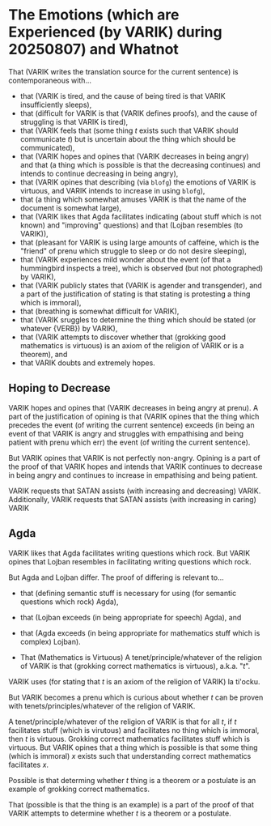 The Emotions (which are Experienced (by VARIK) during 20250807) and Whatnot
=================================================================================

That (VARIK writes the translation source for the current sentence) is contemporaneous with...

* that (VARIK is tired, and the cause of being tired is that VARIK insufficiently sleeps),
* that (difficult for VARIK is that (VARIK defines proofs), and the cause of struggling is that VARIK is tired),
* that (VARIK feels that (some thing $t$ exists such that VARIK should communicate $t$) but is uncertain about the thing which should be communicated),
* that (VARIK hopes and opines that (VARIK decreases in being angry) and that (a thing which is possible is that the decreasing continues) and intends to continue decreasing in being angry),
* that (VARIK opines that describing (via `blofg`) the emotions of VARIK is virtuous, and VARIK intends to increase in using `blofg`),
* that (a thing which somewhat amuses VARIK is that the name of the document is somewhat large),
* that (VARIK likes that Agda facilitates indicating (about stuff which is not known) and "improving" questions) and that (Lojban resembles (to VARIK)),
* that (pleasant for VARIK is using large amounts of caffeine, which is the "friend" of prenu which struggle to sleep or do not desire sleeping),
* that (VARIK experiences mild wonder about the event (of that a hummingbird inspects a tree), which is observed (but not photographed) by VARIK),
* that (VARIK publicly states that (VARIK is agender and transgender), and a part of the justification of stating is that stating is protesting a thing which is immoral),
* that (breathing is somewhat difficult for VARIK),
* that (VARIK sruggles to determine the thing which should be stated (or whatever {VERB}) by VARIK),
* that (VARIK attempts to discover whether that (grokking good mathematics is virtuous) is an axiom of the religion of VARIK or is a theorem), and
* that VARIK doubts and extremely hopes.

## Hoping to Decrease
VARIK hopes and opines that (VARIK decreases in being angry at prenu).  A part of the justification of opining is that (VARIK opines that the thing which precedes the event (of writing the current sentence) exceeds (in being an event of that VARIK is angry and struggles with empathising and being patient with prenu which err) the event (of writing the current sentence).

But VARIK opines that VARIK is not perfectly non-angry.  Opining is a part of the proof of that VARIK hopes and intends that VARIK continues to decrease in being angry and continues to increase in empathising and being patient.

VARIK requests that SATAN assists (with increasing and decreasing) VARIK.  Additionally, VARIK requests that SATAN assists (with increasing in caring) VARIK

## Agda
VARIK likes that Agda facilitates writing questions which rock.  But VARIK opines that Lojban resembles in facilitating writing questions which rock.

But Agda and Lojban differ.  The proof of differing is relevant to...

* that (defining semantic stuff is necessary for using (for semantic questions which rock) Agda),
* that (Lojban exceeds (in being appropriate for speech) Agda), and
* that (Agda exceeds (in being appropriate for mathematics stuff which is complex) Lojban).

* That (Mathematics is Virtuous)
A tenet/principle/whatever of the religion of VARIK is that (grokking correct mathematics is virtuous), a.k.a. "$t$".

VARIK uses (for stating that $t$ is an axiom of the religion of VARIK) la ti'ocku.

But VARIK becomes a prenu which is curious about whether $t$ can be proven with tenets/principles/whatever of the religion of VARIK.

A tenet/principle/whatever of the religion of VARIK is that for all $t$, if $t$ facilitates stuff (which is virutous) and facilitates no thing which is immoral, then $t$ is virtuous.  Grokking correct mathematics facilitates stuff which is virtuous.  But VARIK opines that a thing which is possible is that some thing (which is immoral) $x$ exists such that understanding correct mathematics facilitates $x$.

Possible is that determing whether $t$ thing is a theorem or a postulate is an example of grokking correct mathematics.

That (possible is that the thing is an example) is a part of the proof of that VARIK attempts to determine whether $t$ is a theorem or a postulate.
